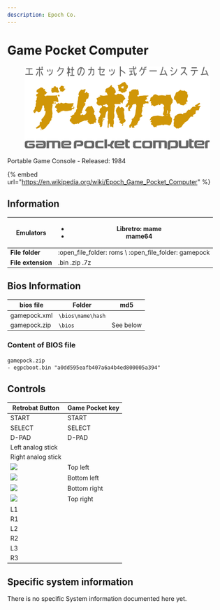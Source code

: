 ```yaml
---
description: Epoch Co.
---
```


# Game Pocket Computer

<figure><img src="https://raw.githubusercontent.com/fabricecaruso/es-theme-carbon/52ff37c9e265587d006945a2ba695b5a962b3a3d/art/logos/gamepock.svg" alt=""><figcaption></figcaption></figure>

Portable Game Console - Released: 1984

{% embed url="https://en.wikipedia.org/wiki/Epoch_Game_Pocket_Computer" %}

## Information

| **Emulators**      | <ul><li>Libretro: mame</li><li>mame64</li></ul>           |
| ------------------ | --------------------------------------------------------- |
| **File folder**    | :open\_file\_folder: roms \ :open\_file\_folder: gamepock |
| **File extension** | .bin .zip .7z                                             |

## Bios Information

| bios file    | Folder            | md5       |
| ------------ | ----------------- | --------- |
| gamepock.xml | `\bios\mame\hash` |           |
| gamepock.zip | `\bios`           | See below |

### Content of BIOS file

```
gamepock.zip
- egpcboot.bin "a0dd595eafb407a6a4b4ed800005a394"
```

## Controls

| Retrobat Button                                       | Game Pocket key |
| ----------------------------------------------------- | --------------- |
| START                                                 | START           |
| SELECT                                                | SELECT          |
| D-PAD                                                 | D-PAD           |
| Left analog stick                                     |                 |
| Right analog stick                                    |                 |
| ![](<../../../.gitbook/assets/image (2) (1) (1).png>) | Top left        |
| ![](<../../../.gitbook/assets/image (1) (2) (1).png>) | Bottom left     |
| ![](<../../../.gitbook/assets/image (4) (1).png>)     | Bottom right    |
| ![](<../../../.gitbook/assets/image (3) (1) (2).png>) | Top right       |
| L1                                                    |                 |
| R1                                                    |                 |
| L2                                                    |                 |
| R2                                                    |                 |
| L3                                                    |                 |
| R3                                                    |                 |

## Specific system information

There is no specific System information documented here yet.
